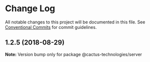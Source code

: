 # Change Log

All notable changes to this project will be documented in this file.
See [Conventional Commits](https://conventionalcommits.org) for commit guidelines.

<a name="1.2.5"></a>

## 1.2.5 (2018-08-29)

**Note:** Version bump only for package @cactus-technologies/server
